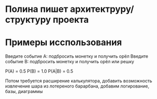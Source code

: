 # Полина пишет архитектруру/структуру проекта 


# Примеры исспользования
Введите событие A: подбросить монетку и получить орёл
Введите событие B: подбросить монетку и получить орёл или решку

P(A) = 0.5
P(B) = 1.0
P(A|B) = 0.5

Потом требуется расширение калькулятора, добавить возможность извлечение шара из лотереного барарбана, добавим логирование, базы, диаграммы 